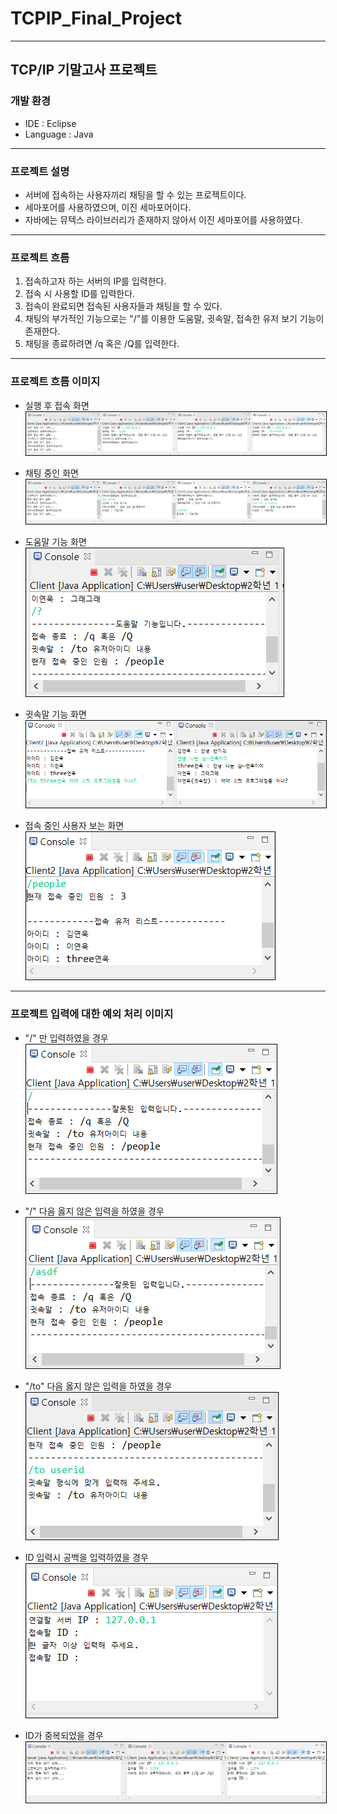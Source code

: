 # TCPIP_Final_Project

---

## TCP/IP 기말고사 프로젝트

### 개발 환경

- IDE : Eclipse
- Language : Java

---

### 프로젝트 설명

- 서버에 접속하는 사용자끼리 채팅을 할 수 있는 프로젝트이다.
- 세마포어를 사용하였으며, 이진 세마포어이다.
- 자바에는 뮤텍스 라이브러리가 존재하지 않아서 이진 세마포어를 사용하였다.

---

### 프로젝트 흐름

1. 접속하고자 하는 서버의 IP를 입력한다.
2. 접속 시 사용할 ID를 입력한다.
3. 접속이 완료되면 접속된 사용자들과 채팅을 할 수 있다.
4. 채팅의 부가적인 기능으로는 "/"를 이용한 도움말, 귓속말, 접속한 유저 보기 기능이 존재한다.
5. 채팅을 종료하려면 /q 혹은 /Q를 입력한다.

---

### 프로젝트 흐름 이미지

- 실행 후 접속 화면
<br><img src="./resultImg/1.PNG" style="border: 1px solid black"></img>

- 채팅 중인 화면
<br><img src="./resultImg/2.PNG" style="border: 1px solid black"></img>

- 도움말 기능 화면
<br><img src="./resultImg/help.PNG" style="border: 1px solid black"></img>

- 귓속말 기능 화면
<br><img src="./resultImg/whisper.PNG" style="border: 1px solid black"></img>

- 접속 중인 사용자 보는 화면
<br><img src="./resultImg/people.PNG" style="border: 1px solid black"></img>

---

### 프로젝트 입력에 대한 예외 처리 이미지

- "/" 만 입력하였을 경우
<br><img src="./resultImg/incorrect1.png" style="border: 1px solid black"></img>

- "/" 다음 옳지 않은 입력을 하였을 경우
<br><img src="./resultImg/incorrect2.png" style="border: 1px solid black"></img>

- "/to" 다음 옳지 않은 입력을 하였을 경우
<br><img src="./resultImg/whisperIncorrect.png" style="border: 1px solid black"></img>

- ID 입력시 공백을 입력하였을 경우
<br><img src="./resultImg/idEmpty.PNG" style="border: 1px solid black"></img>

- ID가 중복되었을 경우
<br><img src="./resultImg/idChk.PNG" style="border: 1px solid black"></img>
